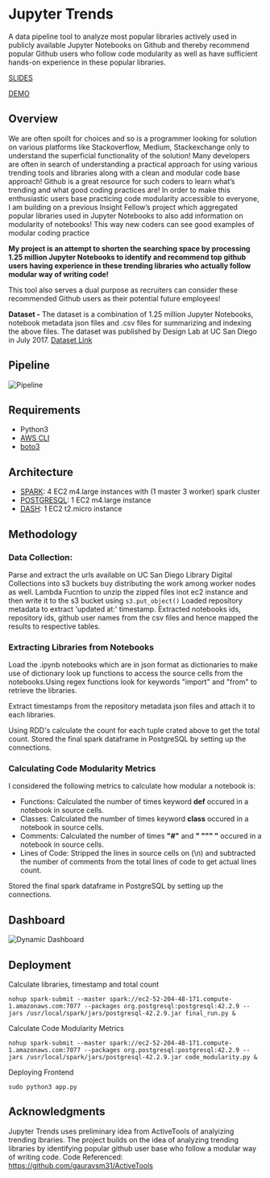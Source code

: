 # Jupyter Trends

A data pipeline tool to analyze most popular libraries actively used in publicly available Jupyter Notebooks on Github and thereby recommend popular Github users who follow code modularity as well as have sufficient hands-on experience in these popular libraries.

[SLIDES](tiny.cc/dmwyjz)

[DEMO](http://pipelinedata.me/)

## Overview
We are often spoilt for choices and so is a programmer looking for solution on various platforms like Stackoverflow, Medium, Stackexchange only to understand the superficial functionality of the solution! 
Many developers are often in search of understanding a practical approach for using various trending tools and libraries along with a clean and modular code base approach!
Github is a great resource for such coders to learn what’s trending and what good coding practices are!
In order to make this enthusiastic users base practicing code modularity accessible to everyone, I am  building on a previous Insight Fellow’s project which aggregated popular libraries used in Jupyter Notebooks to also add information on modularity of notebooks! This way new coders can see good examples of modular coding practice 

**My project is an attempt to shorten the searching space by processing 1.25 million Jupyter Notebooks to identify and recommend top github users having experience in these trending libraries who actually follow modular way of writing code!**

This tool also serves a dual purpose as recruiters can consider these recommended Github users as their potential future employees! 

**Dataset -** The dataset is a combination of 1.25 million Jupyter Notebooks, notebook metadata json files and .csv files for summarizing and indexing the above files. The dataset was published by Design Lab at UC San Diego in July 2017.
[Dataset Link](https://library.ucsd.edu/dc/object/bb2733859v)

## Pipeline
![Pipeline](https://github.com/pjm526/Jupyter-Trends/blob/master/Figures/pipeline.png)

## Requirements
* Python3
* [AWS CLI](https://aws.amazon.com/cli/)
* [boto3](https://boto3.amazonaws.com/v1/documentation/api/latest/guide/quickstart.html#installation)

## Architecture
* [SPARK](https://blog.insightdatascience.com/simply-install-spark-cluster-mode-341843a52b88): 4 EC2 m4.large instances with (1 master 3 worker) spark cluster
* [POSTGRESQL](https://blog.insightdatascience.com/simply-install-postgresql-58c1e4ebf252): 1 EC2 m4.large instance
* [DASH](https://dash.plot.ly/installation): 1 EC2 t2.micro instance 

## Methodology

### Data Collection:
Parse and extract the urls available on UC San Diego Library Digital Collections into s3 buckets buy distributing the work among worker nodes as well.
Lambda Fucntion to unzip the zipped files inot ec2 instance and then write it to the s3 bucket using `s3.put_object()`
Loaded repository metadata to extract 'updated at:' timestamp.
Extracted notebooks ids, repository ids, github user names from the csv files and hence mapped the results to respective tables. 


### Extracting Libraries from Notebooks
Load the .ipynb notebooks which are in json format as dictionaries to make use of dictionary look up functions to access the source cells from the notebooks.Using regex functions look for keywords "import" and "from" to retrieve the libraries.

Extract timestamps from the repository metadata json files and attach it to each libraries.

Using RDD's calculate the count for each tuple crated above to get the total count.
Stored the final spark dataframe in PostgreSQL by setting up the connections.
 
 ### Calculating Code Modularity Metrics
 I considered the following metrics to calculate how modular a notebook is:
 * Functions: Calculated the number of times keyword **def** occured in a notebook in source cells.
 * Classes: Calculated the number of times keyword **class** occured in a notebook in source cells.
 * Comments: Calculated the number of times **"#"** and **" """ "** occured in a notebook in source cells.
 * Lines of Code: Stripped the lines in source cells on (\n) and subtracted the number of comments from the total lines of code to get actual lines count.
 
 Stored the final spark dataframe in PostgreSQL by setting up the connections.
 
 ## Dashboard
 ![Dynamic Dashboard](https://github.com/pjm526/Jupyter-Trends/blob/master/Figures/Screenshot%20from%202020-02-13%2011-57-33.png)
 
 ## Deployment
 
 Calculate libraries, timestamp and total count
 
 `nohup spark-submit --master spark://ec2-52-204-48-171.compute-1.amazonaws.com:7077 --packages org.postgresql:postgresql:42.2.9 --jars /usr/local/spark/jars/postgresql-42.2.9.jar final_run.py &`

Calculate Code Modularity Metrics

`nohup spark-submit --master spark://ec2-52-204-48-171.compute-1.amazonaws.com:7077 --packages org.postgresql:postgresql:42.2.9 --jars /usr/local/spark/jars/postgresql-42.2.9.jar code_modularity.py &`

Deploying Frontend

`sudo python3 app.py`
 
 ## Acknowledgments
Jupyter Trends uses preliminary idea from ActiveTools of analyizing trending lbraries.
The project builds on the idea of analyzing trending libraries by identifying popular github user base who follow a modular way of writing code. 
Code Referenced: https://github.com/gauravsm31/ActiveTools

